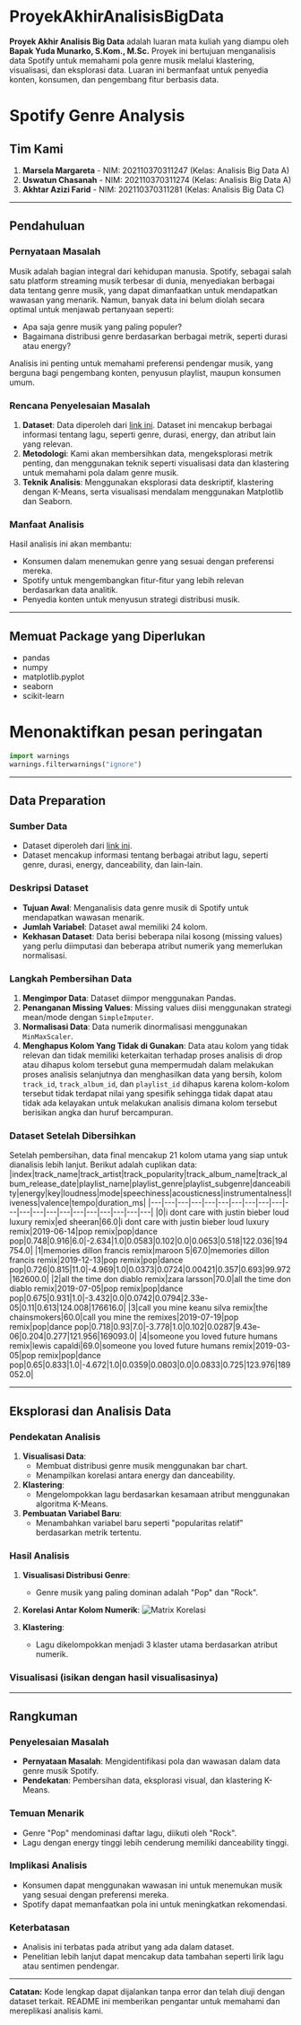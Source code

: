 # ProyekAkhirAnalisisBigData
**Proyek Akhir Analisis Big Data** adalah luaran mata kuliah yang diampu oleh **Bapak Yuda Munarko, S.Kom., M.Sc.** Proyek ini bertujuan menganalisis data Spotify untuk memahami pola genre musik melalui klastering, visualisasi, dan eksplorasi data. Luaran ini bermanfaat untuk penyedia konten, konsumen, dan pengembang fitur berbasis data.

# Spotify Genre Analysis

## Tim Kami
1. **Marsela Margareta** - NIM: 202110370311247 (Kelas: Analisis Big Data A)  
2. **Uswatun Chasanah** - NIM: 202110370311274 (Kelas: Analisis Big Data A)  
3. **Akhtar Azizi Farid** - NIM: 202110370311281 (Kelas: Analisis Big Data C)  

---

## Pendahuluan
### Pernyataan Masalah
Musik adalah bagian integral dari kehidupan manusia. Spotify, sebagai salah satu platform streaming musik terbesar di dunia, menyediakan berbagai data tentang genre musik, yang dapat dimanfaatkan untuk mendapatkan wawasan yang menarik. Namun, banyak data ini belum diolah secara optimal untuk menjawab pertanyaan seperti:
- Apa saja genre musik yang paling populer?
- Bagaimana distribusi genre berdasarkan berbagai metrik, seperti durasi atau energy?

Analisis ini penting untuk memahami preferensi pendengar musik, yang berguna bagi pengembang konten, penyusun playlist, maupun konsumen umum.

### Rencana Penyelesaian Masalah
1. **Dataset**: Data diperoleh dari [link ini](https://www.dropbox.com/sh/qj0ueimxot3ltbf/AACzMOHv7sZCJsj3ErjtOG7ya?dl=1). Dataset ini mencakup berbagai informasi tentang lagu, seperti genre, durasi, energy, dan atribut lain yang relevan.
2. **Metodologi**: Kami akan membersihkan data, mengeksplorasi metrik penting, dan menggunakan teknik seperti visualisasi data dan klastering untuk memahami pola dalam genre musik.
3. **Teknik Analisis**: Menggunakan eksplorasi data deskriptif, klastering dengan K-Means, serta visualisasi mendalam menggunakan Matplotlib dan Seaborn.

### Manfaat Analisis
Hasil analisis ini akan membantu:
- Konsumen dalam menemukan genre yang sesuai dengan preferensi mereka.
- Spotify untuk mengembangkan fitur-fitur yang lebih relevan berdasarkan data analitik.
- Penyedia konten untuk menyusun strategi distribusi musik.

---

## Memuat Package yang Diperlukan
- pandas
- numpy
- matplotlib.pyplot
- seaborn
- scikit-learn

# Menonaktifkan pesan peringatan
``` python
import warnings
warnings.filterwarnings("ignore")
```
---

## Data Preparation
### Sumber Data
- Dataset diperoleh dari [link ini](https://www.dropbox.com/sh/qj0ueimxot3ltbf/AACzMOHv7sZCJsj3ErjtOG7ya?dl=1).
- Dataset mencakup informasi tentang berbagai atribut lagu, seperti genre, durasi, energy, danceability, dan lain-lain.

### Deskripsi Dataset
- **Tujuan Awal**: Menganalisis data genre musik di Spotify untuk mendapatkan wawasan menarik.
- **Jumlah Variabel**: Dataset awal memiliki 24 kolom.
- **Kekhasan Dataset**: Data berisi beberapa nilai kosong (missing values) yang perlu diimputasi dan beberapa atribut numerik yang memerlukan normalisasi.
  
### Langkah Pembersihan Data
1. **Mengimpor Data**:
   Dataset diimpor menggunakan Pandas.
2. **Penanganan Missing Values**:
   Missing values diisi menggunakan strategi mean/mode dengan `SimpleImputer`.
3. **Normalisasi Data**:
   Data numerik dinormalisasi menggunakan `MinMaxScaler`.
4. **Menghapus Kolom Yang Tidak di Gunakan**:
   Data atau kolom yang tidak relevan dan tidak memiliki keterkaitan terhadap proses analisis di drop atau dihapus kolom tersebut guna mempermudah dalam melakukan proses analisis selanjutnya dan menghasilkan data yang bersih, kolom `track_id`, `track_album_id`, dan `playlist_id` dihapus karena kolom-kolom tersebut tidak terdapat nilai yang spesifik sehingga tidak dapat atau tidak ada kelayakan untuk melakukan analisis dimana kolom tersebut berisikan angka dan huruf bercampuran.

### Dataset Setelah Dibersihkan
Setelah pembersihan, data final mencakup 21 kolom utama yang siap untuk dianalisis lebih lanjut. Berikut adalah cuplikan data:
|index|track\_name|track\_artist|track\_popularity|track\_album\_name|track\_album\_release\_date|playlist\_name|playlist\_genre|playlist\_subgenre|danceability|energy|key|loudness|mode|speechiness|acousticness|instrumentalness|liveness|valence|tempo|duration\_ms|
|---|---|---|---|---|---|---|---|---|---|---|---|---|---|---|---|---|---|---|---|---|
|0|i dont care with justin bieber  loud luxury remix|ed sheeran|66\.0|i dont care with justin bieber loud luxury remix|2019-06-14|pop remix|pop|dance pop|0\.748|0\.916|6\.0|-2\.634|1\.0|0\.0583|0\.102|0\.0|0\.0653|0\.518|122\.036|194754\.0|
|1|memories  dillon francis remix|maroon 5|67\.0|memories dillon francis remix|2019-12-13|pop remix|pop|dance pop|0\.726|0\.815|11\.0|-4\.969|1\.0|0\.0373|0\.0724|0\.00421|0\.357|0\.693|99\.972|162600\.0|
|2|all the time  don diablo remix|zara larsson|70\.0|all the time don diablo remix|2019-07-05|pop remix|pop|dance pop|0\.675|0\.931|1\.0|-3\.432|0\.0|0\.0742|0\.0794|2\.33e-05|0\.11|0\.613|124\.008|176616\.0|
|3|call you mine  keanu silva remix|the chainsmokers|60\.0|call you mine  the remixes|2019-07-19|pop remix|pop|dance pop|0\.718|0\.93|7\.0|-3\.778|1\.0|0\.102|0\.0287|9\.43e-06|0\.204|0\.277|121\.956|169093\.0|
|4|someone you loved  future humans remix|lewis capaldi|69\.0|someone you loved future humans remix|2019-03-05|pop remix|pop|dance pop|0\.65|0\.833|1\.0|-4\.672|1\.0|0\.0359|0\.0803|0\.0|0\.0833|0\.725|123\.976|189052\.0|

---

## Eksplorasi dan Analisis Data
### Pendekatan Analisis
1. **Visualisasi Data**:
   - Membuat distribusi genre musik menggunakan bar chart.
   - Menampilkan korelasi antara energy dan danceability.
2. **Klastering**:
   - Mengelompokkan lagu berdasarkan kesamaan atribut menggunakan algoritma K-Means.
3. **Pembuatan Variabel Baru**:
   - Menambahkan variabel baru seperti "popularitas relatif" berdasarkan metrik tertentu.

### Hasil Analisis
1. **Visualisasi Distribusi Genre**:
   - Genre musik yang paling dominan adalah "Pop" dan "Rock".

2. **Korelasi Antar Kolom Numerik**:
   ![Matrix Korelasi](gambar/CFCORE.png)

4. **Klastering**:
   - Lagu dikelompokkan menjadi 3 klaster utama berdasarkan atribut numerik.

### Visualisasi (isikan dengan hasil visualisasinya)

---

## Rangkuman
### Penyelesaian Masalah
- **Pernyataan Masalah**: Mengidentifikasi pola dan wawasan dalam data genre musik Spotify.
- **Pendekatan**: Pembersihan data, eksplorasi visual, dan klastering K-Means.

### Temuan Menarik
- Genre "Pop" mendominasi daftar lagu, diikuti oleh "Rock".
- Lagu dengan energy tinggi lebih cenderung memiliki danceability tinggi.

### Implikasi Analisis
- Konsumen dapat menggunakan wawasan ini untuk menemukan musik yang sesuai dengan preferensi mereka.
- Spotify dapat memanfaatkan pola ini untuk meningkatkan rekomendasi.

### Keterbatasan
- Analisis ini terbatas pada atribut yang ada dalam dataset.
- Penelitian lebih lanjut dapat mencakup data tambahan seperti lirik lagu atau sentimen pendengar.

---

**Catatan:**
Kode lengkap dapat dijalankan tanpa error dan telah diuji dengan dataset terkait. README ini memberikan pengantar untuk memahami dan mereplikasi analisis kami.


